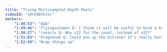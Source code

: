 ```yaml
---
title: "Trying Multisampled Depth Peels"
videoId: "vOre9E5hJzc"
markers:
    "1:48:53": "Q&A"
    "1:49:46": "flyingsolomon Q: I think it will be useful to bind a key to top-most window as there is a key to full screen, then you will not have to resize your editor for live code editing. Also, since I bound the ` key to -> in my editor I'm a very happy panda, warm recomendations"
    "1:50:27": "ravarix Q: Why s32 for the count, instead of u32?"
    "1:51:03": "dragoonx6 Q: Could you up the bitrate? It's really hard to watch when there's too much movement on the screen. It gets all blurry and pixelated. Not exaggerating when I say it makes my eyes watery"
    "1:52:50": "Wrap things up"
---
```

